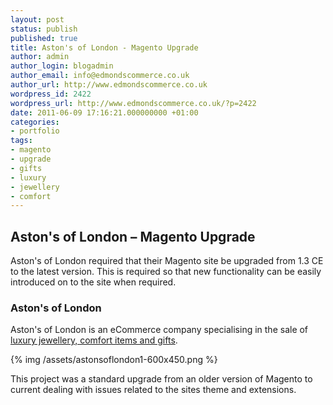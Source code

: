 ```yaml
---
layout: post
status: publish
published: true
title: Aston's of London - Magento Upgrade
author: admin
author_login: blogadmin
author_email: info@edmondscommerce.co.uk
author_url: http://www.edmondscommerce.co.uk
wordpress_id: 2422
wordpress_url: http://www.edmondscommerce.co.uk/?p=2422
date: 2011-06-09 17:16:21.000000000 +01:00
categories:
- portfolio
tags:
- magento
- upgrade
- gifts
- luxury
- jewellery
- comfort
---
```

<h2>Aston's of London – Magento Upgrade</h2>

Aston's of London required that their Magento site be upgraded from 1.3 CE to the latest version. This is required so that new functionality can be easily introduced on to the site when required.

<h3>Aston's of London</h3>

Aston's of London is an eCommerce company specialising in the sale of <a href="http://astonsoflondon.co.uk/">luxury jewellery, comfort items and gifts</a>.

{% img  /assets/astonsoflondon1-600x450.png %}

This project was a standard upgrade from an older version of Magento to current dealing with issues related to the sites theme and extensions.
